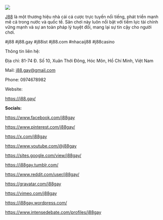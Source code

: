 ![](https://s3-ap-northeast-1.amazonaws.com/g0v-hackmd-images/uploads/upload_6cc8a3d308f4879b7b64778cf4d7753f.jpg)

<p><a href="https://j88.gay/">J88</a> l&agrave; một thương hiệu nh&agrave; c&aacute;i c&aacute; cược trực tuyến nổi tiếng, ph&aacute;t triển mạnh mẽ cả trong nước v&agrave; quốc tế. S&acirc;n chơi n&agrave;y lu&ocirc;n nổi bật với tiềm lực t&agrave;i ch&iacute;nh vững mạnh v&agrave; sự an to&agrave;n ph&aacute;p l&yacute; tuyệt đối, mang lại sự tin cậy cho người chơi.</p>
<p>#j88 #j88.gay #j88ist #j88.com #nhacaij88 #j88casino</p>
<p>Th&ocirc;ng tin li&ecirc;n hệ:</p>
<p>Địa chỉ: 81-74 Đ. Số 10, Xu&acirc;n Thới Đ&ocirc;ng, H&oacute;c M&ocirc;n, Hồ Ch&iacute; Minh, Việt Nam</p>
<p>Mail: <a href="mailto:j88.gay@gmail.com">j88.gay@gmail.com</a></p>
<p>Phone: 0974678982</p>
<p>Website:</p>
<p><a href="https://j88.gay/">https://j88.gay/</a></p>
<p><strong>Socials:</strong></p>
<p><a href="https://www.facebook.com/j88gay">https://www.facebook.com/j88gay</a></p>
<p><a href="https://www.pinterest.com/j88gay/">https://www.pinterest.com/j88gay/</a></p>
<p><a href="https://x.com/j88gay">https://x.com/j88gay</a></p>
<p><a href="https://www.youtube.com/@j88gay">https://www.youtube.com/@j88gay</a></p>
<p><a href="https://sites.google.com/view/j88gay/">https://sites.google.com/view/j88gay/</a></p>
<p><a href="https://j88gay.tumblr.com/">https://j88gay.tumblr.com/</a></p>
<p><a href="https://www.reddit.com/user/j88gay/">https://www.reddit.com/user/j88gay/</a></p>
<p><a href="https://gravatar.com/j88gay">https://gravatar.com/j88gay</a></p>
<p><a href="https://vimeo.com/j88gay">https://vimeo.com/j88gay</a></p>
<p><a href="https://j88gay.wordpress.com/">https://j88gay.wordpress.com/</a></p>
<p><a href="https://www.intensedebate.com/profiles/j88gay">https://www.intensedebate.com/profiles/j88gay</a></p>
<p>&nbsp;</p>
<p>&nbsp;</p>
<p>&nbsp;</p>
